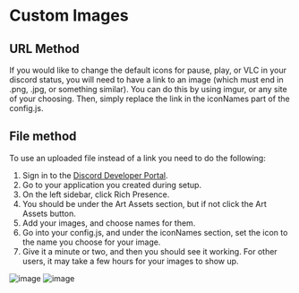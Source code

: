 # Custom Images
## URL Method
If you would like to change the default icons for pause, play, or VLC in your discord status, you will need to have a link to an image (which must end in .png, .jpg, or something similar). You can do this by using imgur, or any site of your choosing. Then, simply replace the link in the iconNames part of the config.js.

## File method
To use an uploaded file instead of a link you need to do the following:
1. Sign in to the [Discord Developer Portal](https://discord.com/developers/applications).
2. Go to your application you created during setup.
3. On the left sidebar, click Rich Presence.
4. You should be under the Art Assets section, but if not click the Art Assets button.
5. Add your images, and choose names for them.
6. Go into your config.js, and under the iconNames section, set the icon to the name you choose for your image.
7. Give it a minute or two, and then you should see it working. For other users, it may take a few hours for your images to show up.

![image](https://github.com/vlc-rpc/vlc-discord-rpc/assets/61550272/692b569e-7483-45a6-9ec8-0961c21f947e)
![image](https://github.com/vlc-rpc/vlc-discord-rpc/assets/61550272/cd84551e-0437-40ec-95ed-5dbd76968a7a)
